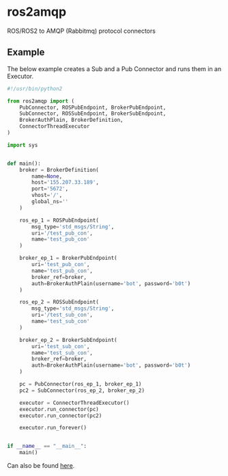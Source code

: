 # ros2amqp
ROS/ROS2 to AMQP (Rabbitmq) protocol connectors

## Example

The below example creates a Sub and a Pub Connector and runs them in
an Executor.

```python
#!/usr/bin/python2

from ros2amqp import (
    PubConnector, ROSPubEndpoint, BrokerPubEndpoint,
    SubConnector, ROSSubEndpoint, BrokerSubEndpoint,
    BrokerAuthPlain, BrokerDefinition,
    ConnectorThreadExecutor
)

import sys


def main():
    broker = BrokerDefinition(
        name=None,
        host='155.207.33.189',
        port='5672',
        vhost='/',
        global_ns=''
    )

    ros_ep_1 = ROSPubEndpoint(
        msg_type='std_msgs/String',
        uri='/test_pub_con',
        name='test_pub_con'
    )

    broker_ep_1 = BrokerPubEndpoint(
        uri='test_pub_con',
        name='test_pub_con',
        broker_ref=broker,
        auth=BrokerAuthPlain(username='bot', password='b0t')
    )

    ros_ep_2 = ROSSubEndpoint(
        msg_type='std_msgs/String',
        uri='/test_sub_con',
        name='test_sub_con'
    )

    broker_ep_2 = BrokerSubEndpoint(
        uri='test_sub_con',
        name='test_sub_con',
        broker_ref=broker,
        auth=BrokerAuthPlain(username='bot', password='b0t')
    )

    pc = PubConnector(ros_ep_1, broker_ep_1)
    pc2 = SubConnector(ros_ep_2, broker_ep_2)

    executor = ConnectorThreadExecutor()
    executor.run_connector(pc)
    executor.run_connector(pc2)

    executor.run_forever()


if __name__ == "__main__":
    main()
```

Can also be found [here](https://github.com/klpanagi/ros2amqp/blob/master/examples/executor.py).
